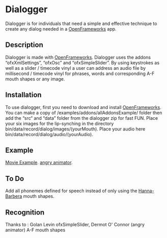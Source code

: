 Dialogger
======================

Dialogger is for individuals that need a simple and effective technique to create any dialog needed in a [OpenFrameworks](http://openframeworks.cc/) app.


Description
-----------
Dialogger is made with [OpenFrameworks](http://openframeworks.cc/). Dialogger uses the addons “ofxXmlSettings”, “ofxOsc” and “ofxSimpleSlider”.  By using keystrokes as well as a slider / timecode vinyl a user can address an audio file by millisecond / timecode vinyl for phrases, words and corresponding A-F mouth shapes or any image.

Installation
------------
To use dialogger, first you need to download and install [OpenFrameworks](https://github.com/openframeworks/openFrameworks). You can make a copy of /examples/addons/allAddonsExample/ folder then add the “src“ and “data” folder from the dialogger zip for fast FUN. 
Place your six images for the lip-synching in the directory bin/data/record/dialog/images/(yourMouth).
Place your audio here bin/data/record/dialog/audio/(yourAudio).

Example
-------
[Movie Example](https://vimeo.com/82809098).
[angry animator](http://www.angryanimator.com/word/2010/11/26/tutorial-3-dialog/).

To Do
-----------
Add all phonemes defined for speech instead of only using the [Hanna-Barbera](http://en.wikipedia.org/wiki/Hanna-Barbera) mouth shapes.

Recognition
-----------
Thanks to : Golan Levin ofxSimpleSlider, Dermot O' Connor (angry animator) A-F mouth shapes
